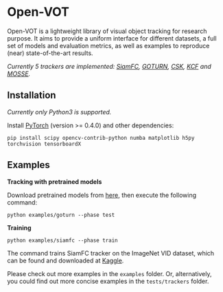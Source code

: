 # Open-VOT

Open-VOT is a lightweight library of visual object tracking for research purpose. It aims to provide a uniform interface for different datasets, a full set of models and evaluation metrics, as well as examples to reproduce (near) state-of-the-art results.

*Currently 5 trackers are implemented: [SiamFC](http://www.robots.ox.ac.uk/~luca/siamese-fc.html), [GOTURN](http://davheld.github.io/GOTURN/GOTURN.html), [CSK](http://www.robots.ox.ac.uk/~joao/circulant/index.html), [KCF](http://www.robots.ox.ac.uk/~joao/circulant/index.html) and [MOSSE](http://www.cs.colostate.edu/~vision/publications/TSMCA-Lui2010.pdf).*

## Installation

*Currently only Python3 is supported.*

Install [PyTorch](http://pytorch.org/) (version >= 0.4.0) and other dependencies:

```shell
pip install scipy opencv-contrib-python numba matplotlib h5py torchvision tensorboardX
```

## Examples

**Tracking with pretrained models**

Download pretrained models from [here](https://pan.baidu.com/s/1OutjOlWxmiiA4qna7UFHGg), then execute the following command:

```shell
python examples/goturn --phase test
```

**Training**

```shell
python examples/siamfc --phase train
```

The command trains SiamFC tracker on the ImageNet VID dataset, which can be found and downloaded at [Kaggle](https://www.kaggle.com/c/imagenet-object-detection-from-video-challenge/data).

Please check out more examples in the `examples` folder. Or, alternatively, you could find out more concise examples in the `tests/trackers` folder.
